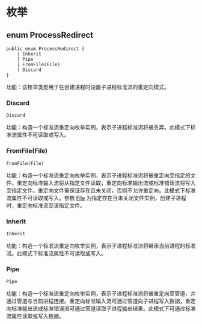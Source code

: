 # 枚举

## enum ProcessRedirect

```cangjie
public enum ProcessRedirect {
    | Inherit
    | Pipe
    | FromFile(File)
    | Discard
}
```

功能：该枚举类型用于在创建进程时设置子进程标准流的重定向模式。

### Discard

```cangjie
Discard
```

功能：构造一个标准流重定向枚举实例，表示子进程标准流将被丢弃。此模式下标准流属性不可读取或写入。

### FromFile(File)

```cangjie
FromFile(File)
```

功能：构造一个标准流重定向枚举实例，表示子进程标准流将被重定向至指定的文件。重定向标准输入流将从指定文件读取，重定向标准输出流或标准错误流将写入至指定文件。重定向文件需保证存在且未关闭，否则不允许重定向。此模式下标准流属性不可读取或写入。参数 [File](../../fs/fs_package_api/fs_package_classes.md#class-file) 为指定存在且未关闭文件实例，创建子进程时，重定向标准流至该指定文件。

### Inherit

```cangjie
Inherit
```

功能：构造一个标准流重定向枚举实例，表示子进程标准流将继承当前进程的标准流。此模式下标准流属性不可读取或写入。

### Pipe

```cangjie
Pipe
```

功能：构造一个标准流重定向枚举实例，表示子进程标准流将被重定向至管道，并通过管道与当前进程连接。重定向标准输入流可通过管道向子进程写入数据，重定向标准输出流或标准错误流可通过管道读取子进程输出结果。此模式下可通过标准流属性读取或写入数据。

